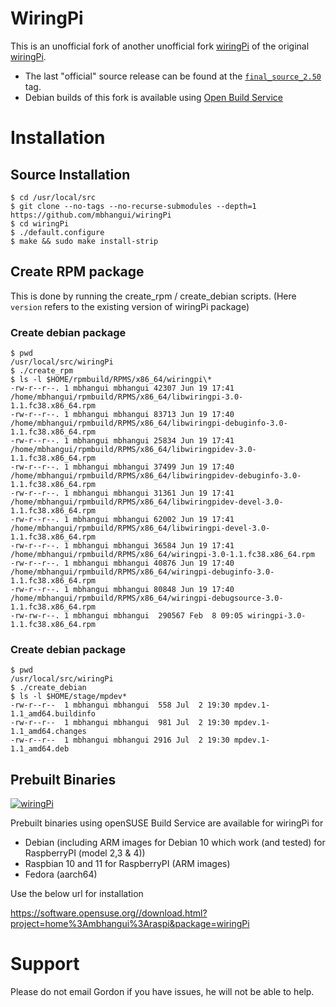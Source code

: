 # WiringPi

This is an unofficial fork of another unofficial fork [wiringPi](https://github.com/WiringPi/WiringPi) of the original [wiringPi](http://wiringpi.com/).

  * The last "official" source release can be found at the [`final_source_2.50`](https://github.com/WiringPi/WiringPi/tree/final_official_2.50) tag.
  * Debian builds of this fork is available using [Open Build Service](https://software.opensuse.org//download.html?project=home%3Ambhangui%3Araspi&package=wiringPi)

# Installation

## Source Installation

```
$ cd /usr/local/src
$ git clone --no-tags --no-recurse-submodules --depth=1 https://github.com/mbhangui/wiringPi
$ cd wiringPi
$ ./default.configure
$ make && sudo make install-strip
```

## Create RPM package

This is done by running the create\_rpm / create\_debian scripts. (Here `version` refers to the existing version of wiringPi package)

### Create debian package

```
$ pwd
/usr/local/src/wiringPi
$ ./create_rpm
$ ls -l $HOME/rpmbuild/RPMS/x86_64/wiringpi\*
-rw-r--r--. 1 mbhangui mbhangui 42307 Jun 19 17:41 /home/mbhangui/rpmbuild/RPMS/x86_64/libwiringpi-3.0-1.1.fc38.x86_64.rpm
-rw-r--r--. 1 mbhangui mbhangui 83713 Jun 19 17:40 /home/mbhangui/rpmbuild/RPMS/x86_64/libwiringpi-debuginfo-3.0-1.1.fc38.x86_64.rpm
-rw-r--r--. 1 mbhangui mbhangui 25834 Jun 19 17:41 /home/mbhangui/rpmbuild/RPMS/x86_64/libwiringpidev-3.0-1.1.fc38.x86_64.rpm
-rw-r--r--. 1 mbhangui mbhangui 37499 Jun 19 17:40 /home/mbhangui/rpmbuild/RPMS/x86_64/libwiringpidev-debuginfo-3.0-1.1.fc38.x86_64.rpm
-rw-r--r--. 1 mbhangui mbhangui 31361 Jun 19 17:41 /home/mbhangui/rpmbuild/RPMS/x86_64/libwiringpidev-devel-3.0-1.1.fc38.x86_64.rpm
-rw-r--r--. 1 mbhangui mbhangui 62002 Jun 19 17:41 /home/mbhangui/rpmbuild/RPMS/x86_64/libwiringpi-devel-3.0-1.1.fc38.x86_64.rpm
-rw-r--r--. 1 mbhangui mbhangui 36584 Jun 19 17:41 /home/mbhangui/rpmbuild/RPMS/x86_64/wiringpi-3.0-1.1.fc38.x86_64.rpm
-rw-r--r--. 1 mbhangui mbhangui 40876 Jun 19 17:40 /home/mbhangui/rpmbuild/RPMS/x86_64/wiringpi-debuginfo-3.0-1.1.fc38.x86_64.rpm
-rw-r--r--. 1 mbhangui mbhangui 80848 Jun 19 17:40 /home/mbhangui/rpmbuild/RPMS/x86_64/wiringpi-debugsource-3.0-1.1.fc38.x86_64.rpm
-rw-rw-r--. 1 mbhangui mbhangui  290567 Feb  8 09:05 wiringpi-3.0-1.1.fc38.x86_64.rpm
```

### Create debian package

```
$ pwd
/usr/local/src/wiringPi
$ ./create_debian
$ ls -l $HOME/stage/mpdev*
-rw-r--r--  1 mbhangui mbhangui  558 Jul  2 19:30 mpdev.1-1.1_amd64.buildinfo
-rw-r--r--  1 mbhangui mbhangui  981 Jul  2 19:30 mpdev.1-1.1_amd64.changes
-rw-r--r--  1 mbhangui mbhangui 2916 Jul  2 19:30 mpdev.1-1.1_amd64.deb
```

## Prebuilt Binaries

[![wiringPi](https://build.opensuse.org/projects/home:mbhangui:raspi/packages/wiringPi/badge.svg?type=percent)](https://build.opensuse.org/package/show/home:mbhangui:raspi/wiringPi)

Prebuilt binaries using openSUSE Build Service are available for wiringPi for

* Debian (including ARM images for Debian 10 which work (and tested) for RaspberryPI (model 2,3 & 4))
* Raspbian 10 and 11 for RaspberryPI (ARM images)
* Fedora (aarch64)

Use the below url for installation

https://software.opensuse.org//download.html?project=home%3Ambhangui%3Araspi&package=wiringPi

# Support

Please do not email Gordon if you have issues, he will not be able to help.
